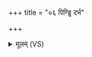 +++
title = "०६ पिण्ड्ढि दर्भ"

+++
<details><summary>मूलम् (VS)</summary>

पि॒ण्ड्ढि द॑र्भ स॒पत्ना॑न्मे पि॒ण्ड्ढि मे॑ पृतनाय॒तः। पि॒ण्ड्ढि मे॒ सर्वा॑न्दु॒र्हार्दो॑ पि॒ण्ड्ढि मे॑ द्विष॒तो म॑णे ॥
</details>